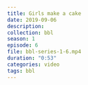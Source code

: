 ```yaml
---
title: Girls make a cake
date: 2019-09-06
description:
collection: bbl
season: 1
episode: 6
file: bbl-series-1-6.mp4
duration: "0:53"
categories: video
tags: bbl
---
```

